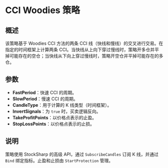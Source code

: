 # CCI Woodies 策略

## 概述
该策略基于 Woodies CCI 方法的两条 CCI 线（快线和慢线）的交叉进行交易。在指定的时间框架上计算两条 CCI。当快线从上向下穿过慢线时，策略开多仓并平掉可能存在的空仓；当快线从下向上穿过慢线时，策略开空仓并平掉可能存在的多仓。

## 参数
- **FastPeriod**：快速 CCI 的周期。
- **SlowPeriod**：慢速 CCI 的周期。
- **CandleType**：用于计算的 K 线类型（时间框架）。
- **InvertSignals**：为 `true` 时，买卖逻辑反向。
- **TakeProfitPoints**：以价格点表示的止盈。
- **StopLossPoints**：以价格点表示的止损。

## 说明
策略使用 StockSharp 的高级 API，通过 `SubscribeCandles` 订阅 K 线，并通过 `Bind` 绑定指标。止盈和止损由 `StartProtection` 管理。
